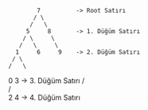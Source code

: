             7          -> Root Satırı
           / \
          /   \
         5     8       -> 1. Düğüm Satırı
        / \     \
       /   \     \
      1     6     9    -> 2. Düğüm Satırı
     / \
    /   \
   0     3             -> 3. Düğüm Satırı
        / \
       /   \
      2     4          -> 4. Düğüm Satırı
      
      
      
      
      
